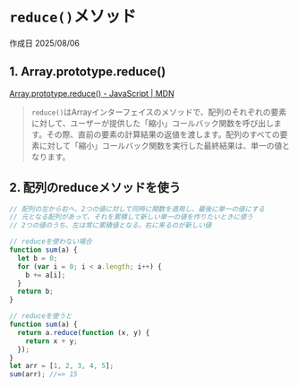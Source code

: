 # `reduce()`メソッド

作成日 2025/08/06

## 1. Array.prototype.reduce()

[Array.prototype.reduce() - JavaScript | MDN](https://developer.mozilla.org/ja/docs/Web/JavaScript/Reference/Global_Objects/Array/reduce)

> `reduce()`はArrayインターフェイスのメソッドで、配列のそれぞれの要素に対して、ユーザーが提供した「縮小」コールバック関数を呼び出します。その際、直前の要素の計算結果の返値を渡します。配列のすべての要素に対して「縮小」コールバック関数を実行した最終結果は、単一の値となります。

## 2. 配列のreduceメソッドを使う

```js
// 配列の左から右へ、2つの値に対して同時に関数を適用し、最後に単一の値にする
// 元となる配列があって、それを累積して新しい単一の値を作りたいときに使う
// 2つの値のうち、左は常に累積値となる。右に来るのが新しい値

// reduceを使わない場合
function sum(a) {
  let b = 0;
  for (var i = 0; i < a.length; i++) {
    b += a[i];
  }
  return b;
}

// reduceを使うと
function sum(a) {
  return a.reduce(function (x, y) {
    return x + y;
  });
}
let arr = [1, 2, 3, 4, 5];
sum(arr); //=> 15
```
